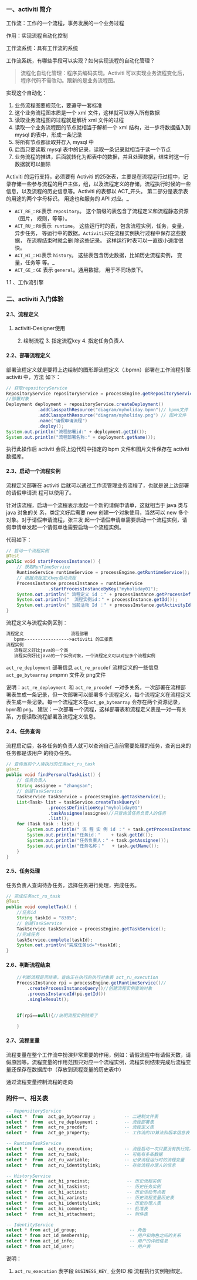 ### 一、activiti 简介

工作流：工作的一个流程，事务发展的一个业务过程

作用：实现流程自动化控制

工作流系统：具有工作流的系统

工作流系统，有哪些手段可以实现？如何实现流程的自动化管理？

> 流程化自动化管理：程序员编码实现。Activiti 可以实现业务流程变化后，程序代码不需改动。跟新的是业务流程图。

实现这个自动化：

1. 业务流程图要规范化，要遵守一套标准
2. 这个业务流程图本质是一个 xml 文件，这样就可以存入所有数据
3. 读取业务流程图的过程就是解析 xml 文件的过程
4. 读取一个业务流程图的节点就相当于解析一个 xml 结构，进一步将数据插入到 mysql 的表中，形成一条记录
5. 将所有节点都读取并存入 mysql 中
6. 后面只要读取 mysql 表中的记录，读取一条记录就相当于读一个节点
7. 业务流程的推进，后面就转化为都表中的数据，并且处理数据，结束时这一行数据就可以删除

Activiti 的运行支持，必须要有 Activiti 的25张表，主要是在流程运行过程中，记录存储一些参与流程的用户主体，组，以及流程定义的存储，流程执行时候的一些信息，以及流程的历史信息等。Activiti 的表都以 ACT_开头。 第二部分是表示表的用途的两个字母标识。 用途也和服务的  API 对应。_

- `ACT_RE_`: `RE`表示 `repository`。 这个前缀的表包含了流程定义和流程静态资源 （图片，
  规则，等等）。
- `ACT_RU_`: `RU`表示` runtime`。 这些运行时的表，包含流程实例，任务，变量，异步任务，
  等运行中的数据。` Activiti `只在流程实例执行过程中保存这些数据， 在流程结束时就会删
  除这些记录。 这样运行时表可以一直很小速度很快。
- `ACT_HI_`: `HI`表示 `history`。 这些表包含历史数据，比如历史流程实例， 变量，任务等
  等。_
- `ACT_GE_`: `GE` 表示 `general`。通用数据， 用于不同场景下。

1.1 、工作流引擎





### 二、activiti 入门体验

#### 2.1、流程定义

1. activiti-Designer使用

 	2. 绘制流程
      	3. 指定流程key
         	4. 指定任务负责人

#### 2.2、部署流程定义

部署流程定义就是要将上边绘制的图形即流程定义（.bpmn）部署在工作流程引擎 activiti 中，方法
如下：

```java
// 获取repositoryService
RepositoryService repositoryService = processEngine.getRepositoryService();
//部署对象
Deployment deployment = repositoryService.createDeployment()
			.addClasspathResource("diagram/myholiday.bpmn")// bpmn文件
			.addClasspathResource("diagram/myholiday.png") // 图片文件
			.name("请假申请流程")
			.deploy();
System.out.println("流程部署id:" + deployment.getId());
System.out.println("流程部署名称:" + deployment.getName());
```

执行此操作后 activiti 会将上边代码中指定的 bpm 文件和图片文件保存在 activiti 数据库。

#### 2.3、启动一个流程实例

流程定义部署在 activiti 后就可以通过工作流管理业务流程了，也就是说上边部署的请假申请流
程可以使用了。

针对该流程，启动一个流程表示发起一个新的请假申请单，这就相当于 java 类与 java 对象的关
系，类定义好后需要 new 创建一个对象使用，当然可以 new 多个对象。对于请假申请流程，张三发
起一个请假申请单需要启动一个流程实例，请假申请单发起一个请假单也需要启动一个流程实例。

代码如下：

```java
// 启动一个流程实例
@Test
public void startProcessInstance() {
	// 获取RunTimeService
	RuntimeService runtimeService = processEngine.getRuntimeService();
	// 根据流程定义key启动流程
	ProcessInstance processInstance = runtimeService
				.startProcessInstanceByKey("myholiday01");
	System.out.println(" 流程定义 id ：" + processInstance.getProcessDefinitionId());
	System.out.println("  流程实例id：" + processInstance.getId());
	System.out.println(" 当前活动 Id ：" + processInstance.getActivityId());
}
```

流程定义与流程实例区别：

```tex
流程定义                  流程部署
   bpmn----------------->activiti 的三张表
流程实例
   流程定义好比java的一个类
   流程实例好比java的一个实例对象，一个流程定义可以对应多个流程实例
```

`act_re_deployment`   部署信息
`act_re_procdef`         流程定义的一些信息
`act_ge_bytearray`     pmpmn  文件及 png文件

说明：`act_re_deployment `和 `act_re_procdef 一`对多关系，一次部署在流程部署表生成一条记录，但一次部署可以部署多个流程定义，每个流程定义在流程定义表生成一条记录。每一个流程定义在`act_ge_bytearray` 会存在两个资源记录，`bpmn`和 `png`。
建议：一次部署一个流程，这样部署表和流程定义表是一对一有关系，方便读取流程部署及流程定义信息。

#### 2.4、任务查询

流程启动后，各各任务的负责人就可以查询自己当前需要处理的任务，查询出来的任务都是该用户
的待办任务。

```java
// 查询当前个人待执行的任务act_ru_task
@Test
public void findPersonalTaskList() {
	// 任务负责人
	String assignee = "zhangsan";
	// 创建TaskService
	TaskService taskService = processEngine.getTaskService();
	List<Task> list = taskService.createTaskQuery()
				.processDefinitionKey("myholiday01")
				.taskAssignee(assignee)//只查询该任务负责人的任务
				.list();
	for (Task task : list) {
		System.out.println(" 流 程 实 例 id ：" + task.getProcessInstanceId());
		System.out.println("任务id："    + task.getId());
		System.out.println("任务负责人：" + task.getAssignee());
		System.out.println("任务名称："   + task.getName());
	}
}
```

#### 2.5、任务处理

任务负责人查询待办任务，选择任务进行处理，完成任务。

```java
// 完成任务act_ru_task
@Test
public void completTask() {
	//任务id
	String taskId = "8305";
	// 创建TaskService
	TaskService taskService = processEngine.getTaskService();
	//完成任务
	taskService.complete(taskId);
	System.out.println("完成任务id="+taskId);
}
```

#### 2.6、判断流程结束

```java
	//判断流程是否结束，查询正在执行的执行对象表 act_ru_execution   
	ProcessInstance rpi = processEngine.getRuntimeService()//
    	.createProcessInstanceQuery()//创建流程实例查询对象
    	.processInstanceId(pi.getId())
    	.singleResult();
 	

	if(rpi==null){//说明流程实例结束了  
 
    }
```

#### 2.7、流程变量

流程变量在整个工作流中扮演非常重要的作用，例如：请假流程中有请假天数，请假原因等。流程变量的作用范围只对应一个流程实例，流程实例结束完成后流程变量还保存在数据库中（存放到流程变量的历史表中）

通过流程变量控制流程的走向

### 附件一、相关表

```sql
-- ReponsitoryService
select *  from  act_ge_bytearray ;  		 -- 二进制文件表
select *  from  act_re_deployment ;			 -- 流程部署表
select *  from  act_re_procdef; 			 -- 流程定义表
select *  from  act_ge_property;             -- 工作流的ID算法和版本信息表

-- RuntimeTaskService
select *  from  act_ru_execution;  			 -- 流程启动一次只要没有执行完，就会有一条记录
select *  from  act_ru_task;       			 -- 可能有多条数据
select *  from  act_ru_variable;    		 -- 记录流程运行时的流程变量
select *  from  act_ru_identitylink;		 -- 存放流程办理人的信息

-- HistoryService
select *  from  act_hi_procinst;    		  -- 历史流程实例
select *  from  act_hi_taskinst;    		  -- 历史任务实例
select *  from  act_hi_actinst;     		  -- 历史活动节点表
select *  from  act_hi_varinst;     		  -- 历史流程变量历史表
select *  from  act_hi_identitylink; 		  -- 历史办理人表
select *  from  act_hi_comment;   		      -- 批准表
select *  from  act_hi_attachment;  		  -- 附件表

-- IdentityService
select * from act_id_group;  				   -- 角色
select * from act_id_membership; 			   -- 用户和角色之间的关系
select * from act_id_info;  			       -- 用户的详细信息
select * from act_id_user;  				   -- 用户表
```

说明：

1. `act_ru_execution` 表字段 `BUSINESS_KEY_` 业务ID 和 流程执行实例相绑定。

   

   